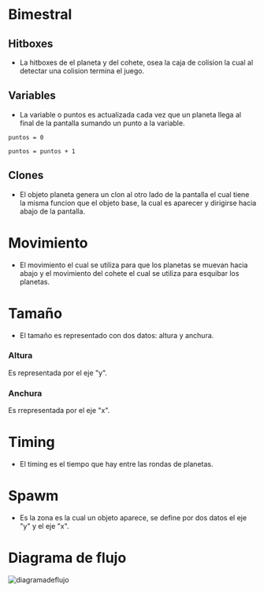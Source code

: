 # Bimestral

## Hitboxes
 - La hitboxes de el planeta y del cohete, osea la caja de colision la cual al detectar una colision termina el juego.

 ## Variables
 - La variable o puntos es actualizada cada vez que un planeta llega al final de la 
 pantalla sumando un punto a la variable.
 
 ```puntos = 0 ```
 
 ```puntos = puntos + 1```

 ## Clones

 - El objeto planeta genera un clon al otro lado de la pantalla el cual tiene la misma funcion que el objeto base, la cual es aparecer y dirigirse hacia abajo de la pantalla.

 # Movimiento
 -  El movimiento el cual se utiliza para que los planetas se muevan hacia abajo y el movimiento del cohete el cual se utiliza para esquibar los planetas.

 # Tamaño
 - El tamaño es representado con dos datos: altura y anchura.

 ### Altura
 Es representada por el eje "y".

 ### Anchura 
 Es rrepresentada por el eje "x".

 # Timing
 - El timing es el tiempo que hay entre las rondas de planetas.

# Spawm
- Es la zona es la cual un objeto aparece, se define por dos datos el eje "y" y el eje "x".

# Diagrama de flujo
![diagramadeflujo](diagrama.png)
